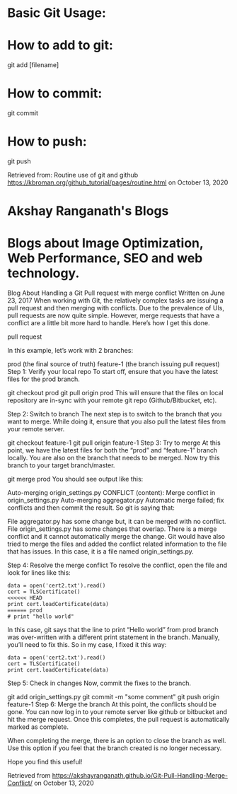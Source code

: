 # Basic Git Usage:

# How to add to git:
git add [filename]  

# How to commit:
git commit

# How to push:
git push

Retrieved from: Routine use of git and github
https://kbroman.org/github_tutorial/pages/routine.html
on October 13, 2020

# Akshay Ranganath's Blogs
# Blogs about Image Optimization, Web Performance, SEO and web technology.

Blog About
Handling a Git Pull request with merge conflict
Written on June 23, 2017
When working with Git, the relatively complex tasks are issuing a pull request and then merging with conflicts. Due to the prevalence of UIs, pull requests are now quite simple. However, merge requests that have a conflict are a little bit more hard to handle. Here’s how I get this done.

pull request

In this example, let’s work with 2 branches:

prod (the final source of truth)
feature-1 (the branch issuing pull request)
Step 1: Verify your local repo
To start off, ensure that you have the latest files for the prod branch.

git checkout prod
git pull origin prod
This will ensure that the files on local repository are in-sync with your remote git repo (Github/Bitbucket, etc).

Step 2: Switch to branch
The next step is to switch to the branch that you want to merge. While doing it, ensure that you also pull the latest files from your remote server.

git checkout feature-1
git pull origin feature-1
Step 3: Try to merge
At this point, we have the latest files for both the “prod” and “feature-1” branch locally. You are also on the branch that needs to be merged. Now try this branch to your target branch/master.

git merge prod
You should see output like this:

Auto-merging origin_settings.py
CONFLICT (content): Merge conflict in origin_settings.py
Auto-merging aggregator.py
Automatic merge failed; fix conflicts and then commit the result.
So git is saying that:

File aggregator.py has some change but, it can be merged with no conflict.
File origin_settings.py has some changes that overlap. There is a merge conflict and it cannot automatically merge the change.
Git would have also tried to merge the files and added the conflict related information to the file that has issues. In this case, it is a file named origin_settings.py.

Step 4: Resolve the merge conflict
To resolve the conflict, open the file and look for lines like this:

	data = open('cert2.txt').read()
	cert = TLSCertificate()
	<<<<<< HEAD
	print cert.loadCertificate(data)
	====== prod
	# print "hello world"
In this case, git says that the line to print “Hello world” from prod branch was over-written with a different print statement in the branch. Manually, you’ll need to fix this. So in my case, I fixed it this way:

	data = open('cert2.txt').read()
	cert = TLSCertificate()	
	print cert.loadCertificate(data)	
Step 5: Check in changes
Now, commit the fixes to the branch.

git add origin_settings.py
git commit -m "some comment"
git push origin feature-1
Step 6: Merge the branch
At this point, the conflicts should be gone. You can now log in to your remote server like github or bitbucket and hit the merge request. Once this completes, the pull request is automatically marked as complete.

When completing the merge, there is an option to close the branch as well. Use this option if you feel that the branch created is no longer necessary.

Hope you find this useful!

Retrieved from https://akshayranganath.github.io/Git-Pull-Handling-Merge-Conflict/
on October 13, 2020